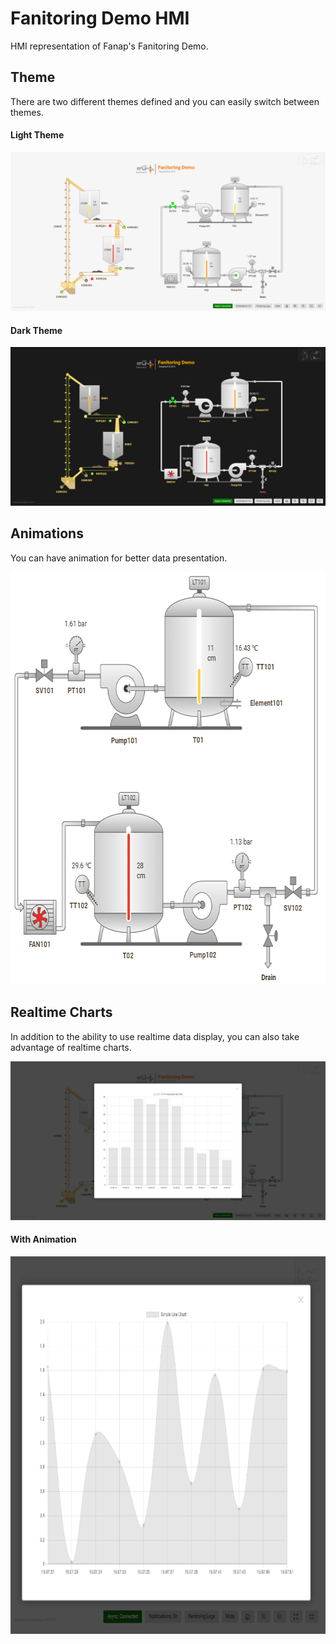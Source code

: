 # Fanitoring Demo HMI

HMI representation of Fanap's Fanitoring Demo.

## Theme
There are two different themes defined and you can easily switch between themes.

#### Light Theme
![Light theme](https://raw.githubusercontent.com/masoudmanson/fileupload/master/hmi/light.png)

#### Dark Theme
![Dark Theme](https://raw.githubusercontent.com/masoudmanson/fileupload/master/hmi/dark.png)

## Animations
You can have animation for better data presentation.

<p align="center">
  <img width="678" height="660" src="https://raw.githubusercontent.com/masoudmanson/fileupload/master/hmi/animation.gif">
</p>

## Realtime Charts
In addition to the ability to use realtime data display, you can also take advantage of realtime charts.

![Realtime Charts](https://raw.githubusercontent.com/masoudmanson/fileupload/master/hmi/liveChart.png)

#### With Animation

<p align="center">
  <img width="709" height="604" src="https://raw.githubusercontent.com/masoudmanson/fileupload/master/hmi/chart.gif">
</p>
